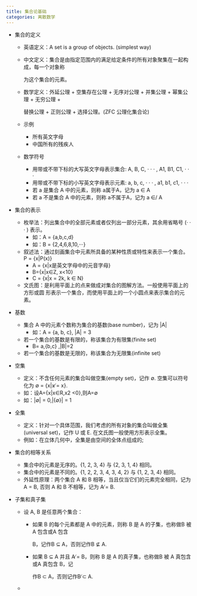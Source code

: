```yaml
---
title: 集合论基础
categories: 离散数学
---
```




- 集合的定义

  - 英语定义：A set is a group of objects. (simplest way)

  - 中文定义：集合是由指定范围内的满足给定条件的所有对象聚集在一起构成，每一个对象称

    为这个集合的元素。

  - 数学定义：外延公理 + 空集存在公理 + 无序对公理 + 并集公理 + 幂集公理 + 无穷公理 +

    替换公理 + 正则公理 + 选择公理。(ZFC 公理化集合论)

  - 示例

    - 所有英文字母
    - 中国所有的残疾人

  - 数学符号

    - 用带或不带下标的大写英文字母表示集合: A, B, C, · · · , A1, B1, C1, · · · 
    - 用带或不带下标的小写英文字母表示元素: a, b, c, · · · , a1, b1, c1, · · ·
    - 若 a 是集合 A 中的元素，则称 a属于A，记为 a ∈ A
    - 若 a 不是集合 A 中的元素，则称 a不属于A，记为 a ∈/ A

- 集合的表示

  - 枚举法：列出集合中的全部元素或者仅列出一部分元素，其余用省略号 (· · · ) 表示。
    - 如：A = {a,b,c,d}
    - 如：B = {2,4,6,8,10,···}
  - 叙述法：通过刻画集合中元素所具备的某种性质或特性来表示一个集合。P = {x|P(x)}
    - A = {x|x是英文字母中的元音字母}
    - B={x|x∈Z, x<10}
    - C = {x|x = 2k, k ∈ N}
  - 文氏图：是利用平面上的点来做成对集合的图解方法。一般使用平面上的方形或圆 形表示一个集合，而使用平面上的一个小圆点来表示集合的元素。

- 基数

  - 集合 A 中的元素个数称为集合的基数(base number)，记为 |A|
    - 如：A = {a, b, c}, |A| = 3
  - 若一个集合的基数是有限的，称该集合为有限集(finite set)
    - B= a,{b,c} ,|B|=2
  - 若一个集合的基数是无限的，称该集合为无限集(infinite set)

- 空集

  - 定义：不含任何元素的集合叫做空集(empty set)，记作 ∅. 空集可以符号化为 ∅ = {x|x ̸= x}.
  - 如：设A={x|x∈R,x2 <0},则A=∅
  - 如：|∅| = 0,|{∅}| = 1

- 全集

  - 定义：针对一个具体范围，我们考虑的所有对象的集合叫做全集(universal set)，记作 U 或 E. 在文氏图一般使用方形表示全集。
  - 例如：在立体几何中，全集是由空间的全体点组成的;

- 集合的相等关系

  - 集合中的元素是无序的。{1, 2, 3, 4} 与 {2, 3, 1, 4} 相同。
  - 集合中的元素是不同的。{1, 2, 2, 3, 4, 3, 4, 2} 与 {1, 2, 3, 4} 相同。
  - 外延性原理：两个集合 A 和 B 相等，当且仅当它们的元素完全相同，记为 A = B, 否则 A 和 B 不相等，记为 A  ̸= B.

- 子集和真子集

  - 设 A, B 是任意两个集合：

    - 如果 B 的每个元素都是 A 中的元素，则称 B 是 A 的子集，也称做B 被 A 包含或A 包含

      B，记作B ⊆ A，否则记作B ⊈ A.

    - 如果 B ⊆ A 并且 A ̸= B，则称 B 是 A 的真子集，也称做B 被 A 真包含或A 真包含 B，记

      作B ⊂ A，否则记作B ̸⊂ A.

  - 


